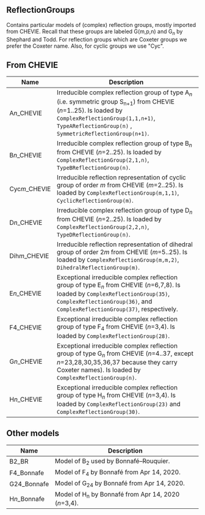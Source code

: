 ## ReflectionGroups

Contains particular models of (complex) reflection groups, mostly imported from CHEVIE. Recall that these groups are labeled G(m,p,n) and G<sub>*n*</sub> by Shephard and Todd. For reflection groups which are Coxeter groups we prefer the Coxeter name. Also, for cyclic groups we use "Cyc".

## From CHEVIE

| Name          | Description                                                  |
| ------------- | ------------------------------------------------------------ |
| A*n*_CHEVIE   | Irreducible complex reflection group of type A<sub>*n*</sub> (i.e. symmetric group S<sub>n+1</sub>) from CHEVIE (*n*=1..25). Is loaded by ```ComplexReflectionGroup(1,1,n+1)```,  ```TypeAReflectionGroup(n)``` , ```SymmetricReflectionGroup(n+1)```. |
| B*n*_CHEVIE   | Irreducible complex reflection group of type B<sub>*n*</sub> from CHEVIE (*n*=2..25). Is loaded by ```ComplexReflectionGroup(2,1,n)```, ```TypeBReflectionGroup(n)```. |
| Cyc*m*_CHEVIE | Irreducible reflection representation of cyclic group of order *m* from CHEVIE (*m*=2..25). Is loaded by ```ComplexReflectionGroup(m,1,1)```, ```CyclicReflectionGroup(m)```. |
| D*n*_CHEVIE   | Irreducible complex reflection group of type D<sub>*n*</sub> from CHEVIE (*n*=2..25). Is loaded by ```ComplexReflectionGroup(2,2,n)```, ```TypeDReflectionGroup(n)```. |
| Dih*m*_CHEVIE | Irreducible reflection representation of dihedral group of order 2*m* from CHEVIE (*m*=5..25). Is loaded by ```ComplexReflectionGroup(m,m,2)```, ```DihedralReflectionGroup(m)```. |
| E*n*_CHEVIE   | Exceptional irreducible complex reflection group of type E<sub>*n*</sub> from CHEVIE (*n*=6,7,8). Is loaded by ```ComplexReflectionGroup(35)```, ```ComplexReflectionGroup(36)```, and ```ComplexReflectionGroup(37)```, respectively. |
| F4_CHEVIE     | Exceptional irreducible complex reflection group of type F<sub>4</sub> from CHEVIE (*n*=3,4). Is loaded by ```ComplexReflectionGroup(28)```. |
| G*n*_CHEVIE   | Exceptional irreducible complex reflection group of type G<sub>*n*</sub> from CHEVIE (*n*=4..37, except *n*=23,28,30,35,36,37 because they carry Coxeter names). Is loaded by ```ComplexReflectionGroup(n)```. |
| H*n*_CHEVIE   | Exceptional irreducible complex reflection group of type H<sub>*n*</sub> from CHEVIE (*n*=3,4). Is loaded by ```ComplexReflectionGroup(23)``` and ```ComplexReflectionGroup(30)```. |

## Other models

| Name         | Description                                                  |
| ------------ | ------------------------------------------------------------ |
| B2_BR        | Model of B<sub>2</sub> used by Bonnafé–Rouquier.             |
| F4_Bonnafe   | Model of F<sub>4</sub> by Bonnafé from Apr 14, 2020.         |
| G24_Bonnafe  | Model of G<sub>24</sub> by Bonnafé from Apr 14, 2020.        |
| H*n*_Bonnafe | Model of H<sub>n</sub> by Bonnafé from Apr 14, 2020 (*n*=3,4). |